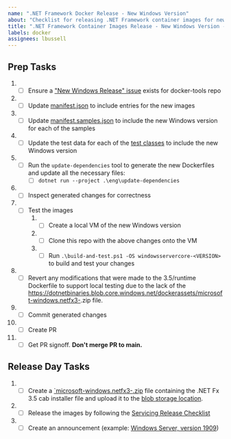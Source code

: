 ```yaml
---
name: ".NET Framework Docker Release - New Windows Version"
about: "Checklist for releasing .NET Framework container images for new Windows major versions"
title: ".NET Framework Container Images Release - New Windows Version - <new Windows version>"
labels: docker
assignees: lbussell
---
```


## Prep Tasks

1. - [ ] Ensure a ["New Windows Release" issue](https://github.com/dotnet/docker-tools/blob/.github/ISSUE_TEMPLATE/releases/new-windows-release.md) exists for docker-tools repo
1. - [ ] Update [manifest.json](https://github.com/microsoft/dotnet-framework-docker/blob/main/manifest.json) to include entries for the new images
1. - [ ] Update [manifest.samples.json](https://github.com/microsoft/dotnet-framework-docker/blob/main/manifest.samples.json) to include the new Windows version for each of the samples
1. - [ ] Update the test data for each of the [test classes](https://github.com/microsoft/dotnet-framework-docker/tree/main/tests/Microsoft.DotNet.Framework.Docker.Tests) to include the new Windows version
1. - [ ] Run the `update-dependencies` tool to generate the new Dockerfiles and update all the necessary files:
      - [ ] `dotnet run --project .\eng\update-dependencies`
1. - [ ] Inspect generated changes for correctness
1. - [ ] Test the images
      1. - [ ] Create a local VM of the new Windows version
      1. - [ ] Clone this repo with the above changes onto the VM
      1. - [ ] Run `.\build-and-test.ps1 -OS windowsservercore-<VERSION>` to build and test your changes
1. - [ ] Revert any modifications that were made to the 3.5/runtime Dockerfile to support local testing due to the lack of the https://dotnetbinaries.blob.core.windows.net/dockerassets/microsoft-windows.netfx3-<VERSION>.zip file.
1. - [ ] Commit generated changes
1. - [ ] Create PR
1. - [ ] Get PR signoff. **Don't merge PR to main.**

## Release Day Tasks

1. - [ ] Create a [`microsoft-windows.netfx3-<VERSION>.zip](https://github.com/microsoft/dotnet-framework-docker/blob/1c3dd6638c6b827b81ffb13386b924f6dcdee533/3.5/runtime/windowsservercore-1909/Dockerfile#L11) file containing the .NET Fx 3.5 cab installer file and upload it to the [blob storage location](https://dotnetbinaries.blob.core.windows.net/dockerassets).
1. - [ ] Release the images by following the [Servicing Release Checklist](https://github.com/dotnet/release/blob/main/.github/ISSUE_TEMPLATE/dotnet-fx-docker-servicing-release.md)
1. - [ ] Create an announcement (example: [Windows Server, version 1909](https://github.com/microsoft/dotnet-framework-docker/issues/448))
